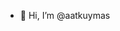 - 👋 Hi, I’m @aatkuymas

<!---
aatkuymas/aatkuymas is a ✨ special ✨ repository because its `README.md` (this file) appears on your GitHub profile.
You can click the Preview link to take a look at your changes.
--->

